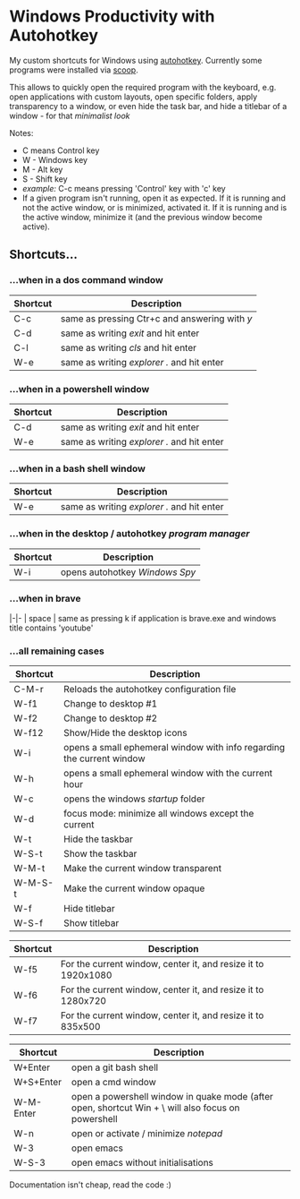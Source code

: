 # Windows Productivity with Autohotkey
My custom shortcuts for Windows using [autohotkey](https://www.autohotkey.com).
Currently some programs were installed via [scoop](https://scoop.sh).

This allows to quickly open the required program with the keyboard, e.g. open applications with custom layouts, open specific folders, apply transparency to a window, or even hide the task bar, and hide a titlebar of a window - for that _minimalist look_

Notes:
- C means Control key
- W - Windows key
- M - Alt key
- S - Shift key
- _example:_ C-c means pressing 'Control' key with 'c' key
- If a given program isn't running, open it as expected.
If it is running and not the active window, or is minimized, activated it.
If it is running and is the active window, minimize it (and the previous window become active).

## Shortcuts...

### ...when in a dos command window
|Shortcut|Description
|-|-
| C-c | same as pressing Ctr+c and answering with _y_
| C-d | same as writing _exit_ and hit enter
| C-l | same as writing _cls_ and hit enter
| W-e | same as writing _explorer ._ and hit enter

### ...when in a powershell window
|Shortcut|Description
|-|-
| C-d | same as writing _exit_ and hit enter
| W-e | same as writing _explorer ._ and hit enter

### ...when in a bash shell window
|Shortcut|Description
|-|-
| W-e | same as writing _explorer ._ and hit enter

### ...when in the desktop / autohotkey _program manager_
|Shortcut|Description
|-|-
| W-i | opens autohotkey _Windows Spy_

### ...when in brave
|-|-
| space | same as pressing k if application is brave.exe and windows title contains 'youtube'

### ...all remaining cases
|Shortcut|Description
|-|-
| C-M-r | Reloads the autohotkey configuration file
| W-f1 | Change to desktop #1
| W-f2 | Change to desktop #2
| W-f12 | Show/Hide the desktop icons
| W-i | opens a small ephemeral window with info regarding the current window
| W-h | opens a small ephemeral window with the current hour
| W-c | opens the windows _startup_ folder
| W-d | focus mode: minimize all windows except the current
| W-t | Hide the taskbar
| W-S-t | Show the taskbar
| W-M-t | Make the current window transparent
| W-M-S-t | Make the current window opaque
| W-f | Hide titlebar
| W-S-f | Show titlebar

|Shortcut|Description
|-|-|
| W-f5 | For the current window, center it, and resize it to 1920x1080
| W-f6 | For the current window, center it, and resize it to 1280x720
| W-f7 | For the current window, center it, and resize it to 835x500

|Shortcut|Description
|-|-
| W+Enter | open a git bash shell
| W+S+Enter | open a cmd window
| W-M-Enter | open a powershell window in quake mode (after open, shortcut Win + \ will also focus on powershell
| W-n | open or activate / minimize _notepad_
| W-3 | open emacs
| W-S-3 | open emacs without initialisations

Documentation isn't cheap, read the code :)
